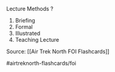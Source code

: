 Lecture Methods
?
1. Briefing
2. Formal
3. Illustrated
4. Teaching Lecture
<!--SR:!2022-10-01,1,210-->

Source: [[Air Trek North FOI Flashcards]]

#airtreknorth-flashcards/foi